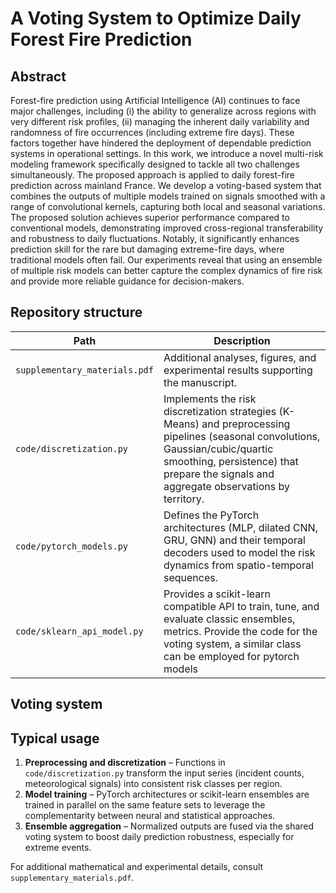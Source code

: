 # A Voting System to Optimize Daily Forest Fire Prediction

## Abstract

Forest-fire prediction using Artificial Intelligence (AI) continues to face major challenges, including (i) the ability to generalize across regions with very different risk profiles, (ii) managing the inherent daily variability and randomness of fire occurrences (including extreme fire days). These factors together have hindered the deployment of dependable prediction systems in operational settings. In this work, we introduce a novel multi-risk modeling framework specifically designed to tackle all two challenges simultaneously. The proposed approach is applied to daily forest-fire prediction across mainland France. We develop a voting-based system that combines the outputs of multiple models trained on signals smoothed with a range of convolutional kernels, capturing both local and seasonal variations. The proposed solution achieves superior performance compared to conventional models, demonstrating improved cross-regional transferability and robustness to daily fluctuations. Notably, it significantly enhances prediction skill for the rare but damaging extreme-fire days, where traditional models often fail. Our experiments reveal that using an ensemble of multiple risk models can better capture the complex dynamics of fire risk and provide more reliable guidance for decision-makers.

## Repository structure

| Path | Description |
| --- | --- |
| `supplementary_materials.pdf` | Additional analyses, figures, and experimental results supporting the manuscript. |
| `code/discretization.py` | Implements the risk discretization strategies (K-Means) and preprocessing pipelines (seasonal convolutions, Gaussian/cubic/quartic smoothing, persistence) that prepare the signals and aggregate observations by territory. |
| `code/pytorch_models.py` | Defines the PyTorch architectures (MLP, dilated CNN, GRU, GNN) and their temporal decoders used to model the risk dynamics from spatio-temporal sequences. |
| `code/sklearn_api_model.py` | Provides a scikit-learn compatible API to train, tune, and evaluate classic ensembles, metrics. Provide the code for the voting system, a similar class can be employed for pytorch models |

## Voting system



## Typical usage

1. **Preprocessing and discretization** – Functions in `code/discretization.py` transform the input series (incident counts, meteorological signals) into consistent risk classes per region.
2. **Model training** – PyTorch architectures or scikit-learn ensembles are trained in parallel on the same feature sets to leverage the complementarity between neural and statistical approaches.
3. **Ensemble aggregation** – Normalized outputs are fused via the shared voting system to boost daily prediction robustness, especially for extreme events.

For additional mathematical and experimental details, consult `supplementary_materials.pdf`.

